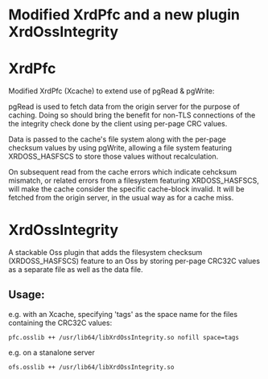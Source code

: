 Modified XrdPfc and a new plugin XrdOssIntegrity
================================================

XrdPfc
======

Modified XrdPfc (Xcache) to extend use of pgRead & pgWrite:

pgRead is used to fetch data from the origin server for the purpose of
caching. Doing so should bring the benefit for non-TLS connections of the
the integrity check done by the client using per-page CRC values.

Data is passed to the cache's file system along with the per-page checksum
values by using pgWrite, allowing a file system featuring XRDOSS_HASFSCS
to store those values without recalculation.

On subsequent read from the cache errors which indicate cehcksum mismatch, or
related errors from a filesystem featuring XRDOSS_HASFSCS, will make
the cache consider the specific cache-block invalid. It will be fetched
from the origin server, in the usual way as for a cache miss.

XrdOssIntegrity
===============

A stackable Oss plugin that adds the filesystem checksum (XRDOSS_HASFSCS)
feature to an Oss by storing per-page CRC32C values as a separate file as
well as the data file.

Usage:
------

e.g. with an Xcache, specifying 'tags' as the space name for the files
containing the CRC32C values:

```
pfc.osslib ++ /usr/lib64/libXrdOssIntegrity.so nofill space=tags
```

e.g. on a stanalone server

```
ofs.osslib ++ /usr/lib64/libXrdOssIntegrity.so
```
